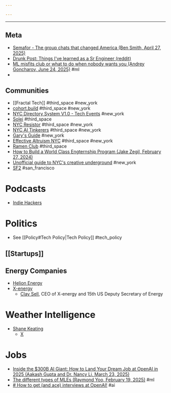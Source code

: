 ```yaml
---

---
```

---
## Meta
- [Semafor - The group chats that changed America (Ben Smith, April 27, 2025)](https://www.semafor.com/article/04/27/2025/the-group-chats-that-changed-america)
- [Drunk Post: Things I've learned as a Sr Engineer (reddit)](https://luminousmen.com/post/drunk-post-things-ive-learned-as-a-sr-engineer/)
- [ML misfits club or what to do when nobody wants you (Andrey Goncharov, June 24, 2025)](https://blog.goncharov.page/ml-misfits-club-or-what-to-do-when-nobody-wants-you) #ml
- 
## Communities
- [[Fractal Tech]] #third_space #new_york 
- [cohort.build](https://cohort.build/) #third_space #new_york 
- [NYC Directory System V1.0 - Tech Events](https://tech.somethingtodo.nyc/) #new_york 
- [Solei](https://www.dearsolei.com/) #third_space
- [NYC Resistor](https://www.nycresistor.com/) #third_space #new_york 
- [NYC AI Tinkerers](https://nyc.aitinkerers.org/) #third_space #new_york 
- [Gary's Guide](https://www.garysguide.com/events) #new_york 
- [Effective Altruism NYC](https://www.effectivealtruism.nyc/) #third_space #new_york 
- [Ramen Club](https://www.ramenclub.so/) #third_space
- [How to Build a World Class Engternship Program (Jake Zegil, February 27, 2024)](https://jakezegil.substack.com/p/how-to-build-a-world-class-engternship)
- [Unofficial guide to NYC's creative underground](https://x.com/fishlooker_/status/1888021510368972926) #new_york 
- [SF2](https://sf2.sh/) #san_francisco

# Podcasts
- [Indie Hackers](https://www.indiehackers.com/podcasts)
# Politics
- See [[Policy#Tech Policy|Tech Policy]] #tech_policy
## [[Startups]]

## Energy Companies
- [Helion Energy](https://en.wikipedia.org/wiki/Helion_Energy)
- [X-energy](https://en.wikipedia.org/wiki/X-energy)
	- [Clay Sell](https://en.wikipedia.org/wiki/Clay_Sell), CEO of X-energy and 15th US Deputy Secretary of Energy

# Weather Intelligence
- [Shane Keating](https://srkeating.com/)
	- [X](https://x.com/science_shane)
# Jobs
- [Inside the $300B AI Giant: How to Land Your Dream Job at OpenAI in 2025 (Aakash Gupta and Dr. Nancy Li, March 23, 2025)](https://www.news.aakashg.com/p/how-to-break-into-openai)
- [The different types of MLEs (Raymond Yoo, February 19, 2025)](https://raymondyoo.com/blog/the-different-types-of-mles/) #ml
- [# How to get (and ace) interviews at OpenAI!](https://careerservices.fas.harvard.edu/blog/2025/04/07/how-to-get-and-ace-interviews-at-openai/) #ai